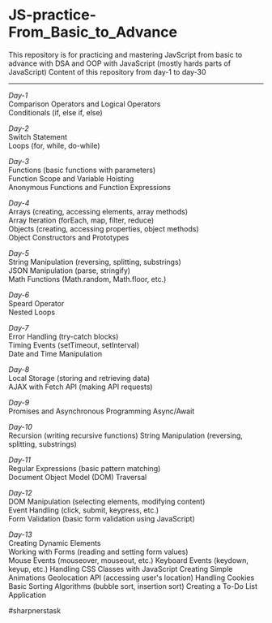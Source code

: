 # JS-practice-From_Basic_to_Advance
This repository is for practicing and mastering JavScript from basic to advance 
with DSA and OOP with JavaScript (mostly hards parts of JavaScript)
Content of this repository from day-1 to day-30
<hr>

_Day-1_<br>
Comparison Operators and Logical Operators<br>
Conditionals (if, else if, else)<br>

_Day-2_<br>
Switch Statement<br>
Loops (for, while, do-while)<br>

_Day-3_<br>
Functions (basic functions with parameters)<br>
Function Scope and Variable Hoisting<br>
Anonymous Functions and Function Expressions<br>

_Day-4_<br>
Arrays (creating, accessing elements, array methods)<br>
Array Iteration (forEach, map, filter, reduce)<br>
Objects (creating, accessing properties, object methods)<br>
Object Constructors and Prototypes<br>

_Day-5_<br>
String Manipulation (reversing, splitting, substrings)<br>
JSON Manipulation (parse, stringify)<br>
Math Functions (Math.random, Math.floor, etc.)<br>

_Day-6_ <br>
Speard Operator<br>
Nested Loops<br>

_Day-7_ <br>
Error Handling (try-catch blocks)<br>
Timing Events (setTimeout, setInterval)<br>
Date and Time Manipulation<br>

_Day-8_ <br>
Local Storage (storing and retrieving data)<br>
AJAX with Fetch API (making API requests)<br>

_Day-9_ <br>
Promises and Asynchronous Programming
Async/Await

_Day-10_ <br>
Recursion (writing recursive functions)
String Manipulation (reversing, splitting, substrings)

_Day-11_<br>
Regular Expressions (basic pattern matching)<br>
Document Object Model (DOM) Traversal<br>

_Day-12_<br>
DOM Manipulation (selecting elements, modifying content)<br>
Event Handling (click, submit, keypress, etc.)<br>
Form Validation (basic form validation using JavaScript)<br>

_Day-13_<br>
Creating Dynamic Elements<br>
Working with Forms (reading and setting form values)<br>
Mouse Events (mouseover, mouseout, etc.)
Keyboard Events (keydown, keyup, etc.)
Handling CSS Classes with JavaScript
Creating Simple Animations
Geolocation API (accessing user's location)
Handling Cookies
Basic Sorting Algorithms (bubble sort, insertion sort)
Creating a To-Do List Application



#sharpnerstask
